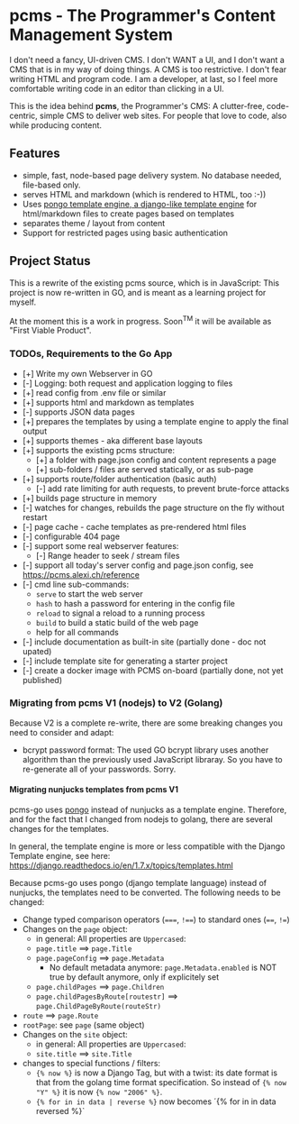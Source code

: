 # pcms - The Programmer's Content Management System

I don't need a fancy, UI-driven CMS. I don't WANT a  UI, and I don't want a CMS that is in my way of doing things.
A CMS is too restrictive. I don't fear writing HTML and program code. I am a developer, at last, so I feel more
comfortable writing code in an editor than clicking in a UI.

This is the idea behind **pcms**, the Programmer's CMS: A clutter-free, code-centric, simple CMS to deliver web sites. For people that
love to code, also while producing content.

## Features

* simple, fast, node-based page delivery system. No database needed, file-based only.
* serves HTML and markdown (which is rendered to HTML, too :-))
* Uses [pongo template engine, a django-like template engine](https://github.com/flosch/pongo2) for html/markdown files to create pages based on templates
* separates theme / layout from content
* Support for restricted pages using basic authentication

## Project Status

This is a rewrite of the existing pcms source, which is in JavaScript: This project is now re-written in GO,
and is meant as a learning project for myself.

At the moment this is a work in progress. Soon<sup>TM</sup> it will be available as "First Viable Product".

### TODOs, Requirements to the Go App

* [+] Write my own Webserver in GO
* [-] Logging: both request and application logging to files
* [+] read config from .env file or similar
* [+] supports html and markdown as templates
* [-] supports JSON data pages 
* [+] prepares the templates by using a template engine to apply the final output
* [+] supports themes - aka different base layouts 
* [+] supports the existing pcms structure: 
  * [+] a folder with page.json config and content represents a page
  * [+] sub-folders / files are served statically, or as sub-page
* [+] supports route/folder authentication (basic auth)
  * [-] add rate limiting for auth requests, to prevent brute-force attacks
* [+] builds page structure in memory
* [-] watches for changes, rebuilds the page structure on the fly without restart
* [-] page cache - cache templates as pre-rendered html files
* [-] configurable 404 page
* [-] support some real webserver features:
  * [-] Range header to seek / stream files
* [-] support all today's server config and page.json config, see https://pcms.alexi.ch/reference
* [-] cmd line sub-commands:
  * `serve` to start the web server
  * `hash` to hash a password for entering in the config file
  * `reload` to signal a reload to a running process
  * `build` to build a static build of the web page
  * help for all commands
* [-] include documentation as built-in site (partially done - doc not upated)
* [-] include template site for generating a starter project
* [-] create a docker image with PCMS on-board (partially done, not yet published)

### Migrating from pcms V1 (nodejs) to V2 (Golang)

Because V2 is a complete re-write, there are some breaking changes you need to consider and adapt:

* bcrypt password format: The used GO bcrypt library uses another algorithm than the previously used JavaScript libraray. So you have to re-generate all of your passwords. Sorry.

#### Migrating nunjucks templates from pcms V1

pcms-go uses [pongo](https://pkg.go.dev/github.com/flosch/pongo2/v4@v4.0.2) instead of nunjucks as a template engine.
Therefore, and for the fact that I changed from nodejs to golang, there are several changes for the templates.

In general, the template engine is more or less compatible with the Django Template engine, see here: https://django.readthedocs.io/en/1.7.x/topics/templates.html

Because pcms-go uses pongo (django template language) instead of nunjucks, the templates need to be converted. The following
needs to be changed:

* Change typed comparison operators (`===`, `!==`) to standard ones (`==`, `!=`)
* Changes on the `page` object:
  * in general: All properties are `Uppercased`:
  * `page.title` ==> `page.Title`
  * `page.pageConfig` ==> `page.Metadata`
    * No default metadata anymore: `page.Metadata.enabled` is NOT true by default anymore, only if explicitely set
  * `page.childPages` ==> `page.Children`
  * `page.childPagesByRoute[routestr]` ==> `page.ChildPageByRoute(routeStr)`
* `route` ==> `page.Route`
* `rootPage`: see `page` (same object)
* Changes on the `site` object:
  * in general: All properties are `Uppercased`:
  * `site.title` ==> `site.Title`
* changes to special functions / filters:
  * `{% now %}` is now a Django Tag, but with a twist: its date format is that from the golang time format specification.
    So instead of `{% now "Y" %}` it is now `{% now "2006" %}`.
  * `{% for in in data | reverse %}` now becomes ´{% for in in data reversed %}`
